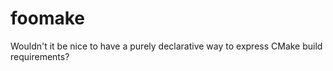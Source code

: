 # foomake

Wouldn't it be nice to have a purely declarative way to express CMake build requirements?
